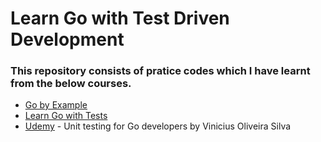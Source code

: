 # Learn Go with Test Driven Development

### This repository consists of pratice codes which I have learnt from the below courses. 

* [Go by Example](https://gobyexample.com/)
* [Learn Go with Tests](https://quii.gitbook.io/learn-go-with-tests/)
* [Udemy](https://www.udemy.com/course/unit-testing-go-developers/) - Unit testing for Go developers by Vinicius Oliveira Silva
